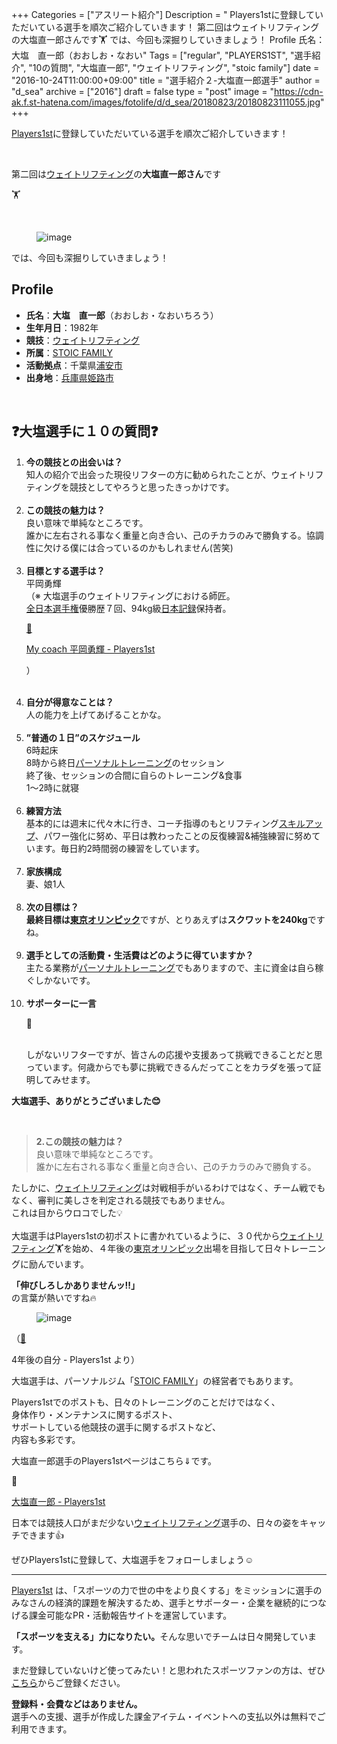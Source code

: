 +++
Categories = ["アスリート紹介"]
Description = " Players1stに登録していただいている選手を順次ご紹介していきます！   第二回はウェイトリフティングの大塩直一郎さんです🏋      では、今回も深掘りしていきましょう！  Profile   氏名：大塩　直一郎（おおしお・なおい"
Tags = ["regular", "PLAYERS1ST", "選手紹介", "10の質問", "大塩直一郎", "ウェイトリフティング", "stoic family"]
date = "2016-10-24T11:00:00+09:00"
title = "選手紹介２-大塩直一郎選手"
author = "d_sea"
archive = ["2016"]
draft = false
type = "post"
image = "https://cdn-ak.f.st-hatena.com/images/fotolife/d/d_sea/20180823/20180823111055.jpg"
+++

<body>
<p>

<a href="http://t.umblr.com/redirect?z=https%3A%2F%2Fplayers1.st%2F&amp;t=ZDQxMTAwOGUzYmMxNjZkNTgwYjhkODlmNTcyNjhkNzI2MDljMWJjMSxPWnV1YzZuZw%3D%3D&amp;b=t%3A-7pvJN5T_razjN_5MnfSsw&amp;m=1">Players1st</a>に登録していただいている選手を順次ご紹介していきます！

<br></p>


<p>第二回は<a class="keyword" href="http://d.hatena.ne.jp/keyword/%A5%A6%A5%A8%A5%A4%A5%C8%A5%EA%A5%D5%A5%C6%A5%A3%A5%F3%A5%B0">ウェイトリフティング</a>の<b>大塩直一郎さん</b>です



🏋



</p>


<p><br></p>


<p><figure data-orig-width="400" data-orig-height="500" class="tmblr-full"><img src="https://cdn-ak.f.st-hatena.com/images/fotolife/d/d_sea/20180823/20180823110412.jpg" alt="image" data-orig-width="400" data-orig-height="500"></figure></p>
<p>では、今回も深掘りしていきましょう！</p>
<h2>Profile</h2>
<ul>
<li>
<b>氏名</b>：<b>大塩　直一郎</b>（おおしお・なおいちろう）</li>
<li>
<b>生年月日</b>：1982年</li>
<li>
<b>競技</b>：<a class="keyword" href="http://d.hatena.ne.jp/keyword/%A5%A6%A5%A8%A5%A4%A5%C8%A5%EA%A5%D5%A5%C6%A5%A3%A5%F3%A5%B0">ウェイトリフティング</a><br>
</li>
<li>
<b>所属</b>：<a href="http://www.stoicfamily.com/">STOIC FAMILY</a>
</li>
<li>
<b>活動拠点</b>：千葉県<a class="keyword" href="http://d.hatena.ne.jp/keyword/%B1%BA%B0%C2%BB%D4">浦安市</a>
</li>
<li>
<b>出身地</b>：<a class="keyword" href="http://d.hatena.ne.jp/keyword/%CA%BC%B8%CB%B8%A9">兵庫県</a><a class="keyword" href="http://d.hatena.ne.jp/keyword/%C9%B1%CF%A9%BB%D4">姫路市</a>
</li>
</ul>
<p><br></p>
<h2><b><b>❓大塩</b>選手に１０の質問❓</b></h2>
<ol>
<li>
<b>今の競技との出会いは？</b><br>知人の紹介で出会った現役リフターの方に勧められたことが、ウェイトリフティングを競技としてやろうと思ったきっかけです。<br><br>
</li>
<li>
<b>この競技の魅力は？</b><br>良い意味で単純なところです。<br>誰かに左右される事なく重量と向き合い、己のチカラのみで勝負する。協調性に欠ける僕には合っているのかもしれません(苦笑)<br><br>
</li>
<li>
<b>目標とする選手は？</b><br>平岡勇輝<br>（※ 大塩選手のウェイトリフティングにおける師匠。<br><a class="keyword" href="http://d.hatena.ne.jp/keyword/%C1%B4%C6%FC%CB%DC%C1%AA%BC%EA%B8%A2">全日本選手権</a>優勝歴７回、94kg級<a class="keyword" href="http://d.hatena.ne.jp/keyword/%C6%FC%CB%DC%B5%AD%CF%BF">日本記録</a>保持者。<br><a href="https://players1.st/posts/5">

<p>🔗</p>

<p>My coach 平岡勇輝 - Players1st</p></a>

<p>）<br><br></p>
</li>
<li>
<b>自分が得意なことは？</b><br>人の能力を上げてあげることかな。<br><br>
</li>
<li>
<b>”普通の１日”のスケジュール</b><br>6時起床<br>8時から終日<a class="keyword" href="http://d.hatena.ne.jp/keyword/%A5%D1%A1%BC%A5%BD%A5%CA%A5%EB%A5%C8%A5%EC%A1%BC%A5%CB%A5%F3%A5%B0">パーソナルトレーニング</a>のセッション<br>終了後、セッションの合間に自らのトレーニング&amp;食事<br>1〜2時に就寝<br><br>
</li>
<li>
<b>練習方法</b><br>基本的には週末に代々木に行き、コーチ指導のもとリフティング<a class="keyword" href="http://d.hatena.ne.jp/keyword/%A5%B9%A5%AD%A5%EB%A5%A2%A5%C3%A5%D7">スキルアップ</a>、パワー強化に努め、平日は教わったことの反復練習&amp;補強練習に努めています。毎日約2時間弱の練習をしています。<br><br>
</li>
<li>
<b>家族構成</b><br>妻、娘1人<br><br>
</li>
<li>
<b>次の目標は？</b><br><b>最終目標は<a class="keyword" href="http://d.hatena.ne.jp/keyword/%C5%EC%B5%FE%A5%AA%A5%EA%A5%F3%A5%D4%A5%C3%A5%AF">東京オリンピック</a></b>ですが、とりあえずは<b>スクワットを240kg</b>ですね。<br><br>
</li>
<li>
<b>選手としての活動費・生活費はどのように得ていますか？</b><br>主たる業務が<a class="keyword" href="http://d.hatena.ne.jp/keyword/%A5%D1%A1%BC%A5%BD%A5%CA%A5%EB%A5%C8%A5%EC%A1%BC%A5%CB%A5%F3%A5%B0">パーソナルトレーニング</a>でもありますので、主に資金は自ら稼ぐしかないです。<br><br>
</li>
<li>
<b>サポーターに一言

</b><p>💬</p>

<p><br>しがないリフターですが、皆さんの応援や支援あって挑戦できることだと思っています。何歳からでも夢に挑戦できるんだってことをカラダを張って証明してみせます。</p>
</li>
</ol>
<p><b>大塩選手、ありがとうございました😊</b></p>

<p><br></p>
<blockquote><p><b>2.この競技の魅力は？</b><br>良い意味で単純なところです。
<br>誰かに左右される事なく重量と向き合い、己のチカラのみで勝負する。</p></blockquote>
<p>たしかに、<a class="keyword" href="http://d.hatena.ne.jp/keyword/%A5%A6%A5%A8%A5%A4%A5%C8%A5%EA%A5%D5%A5%C6%A5%A3%A5%F3%A5%B0">ウェイトリフティング</a>は対戦相手がいるわけではなく、チーム戦でもなく、審判に美しさを判定される競技でもありません。<br>これは目からウロコでした💡<br><br>大塩選手はPlayers1stの初ポストに書かれているように、３０代から<a class="keyword" href="http://d.hatena.ne.jp/keyword/%A5%A6%A5%A8%A5%A4%A5%C8%A5%EA%A5%D5%A5%C6%A5%A3%A5%F3%A5%B0">ウェイトリフティング</a>🏋を始め、４年後の<a class="keyword" href="http://d.hatena.ne.jp/keyword/%C5%EC%B5%FE%A5%AA%A5%EA%A5%F3%A5%D4%A5%C3%A5%AF">東京オリンピック</a>出場を目指して日々トレーニングに励んでいます。<br></p>
<p><b>「伸びしろしかありませんッ‼︎」</b><br>の言葉が熱いですね🔥</p>
<figure data-orig-width="740" data-orig-height="493" class="tmblr-full"><img src="https://cdn-ak.f.st-hatena.com/images/fotolife/d/d_sea/20180823/20180823111055.jpg" alt="image" data-orig-width="740" data-orig-height="493"></figure><p>（<a href="https://players1.st/posts/1">🔗</a></p>

<p>4年後の自分 - Players1st より）<br></p>
<p></p>

<p>大塩選手は、パーソナルジム「<a href="http://www.stoicfamily.com/">STOIC FAMILY</a>」の経営者でもあります。</p>
<p>Players1stでのポストも、日々のトレーニングのことだけではなく、<br>身体作り・メンテナンスに関するポスト、<br>サポートしている他競技の選手に関するポストなど、<br>内容も多彩です。</p>
<p>大塩直一郎選手のPlayers1stページはこちら⇓です。<br></p>
<p>🔗<a href="http://t.umblr.com/redirect?z=https%3A%2F%2Fplayers1.st%2Fyoshihitomiyata&amp;t=MzYxNjQ1OWMzNzg0Zjg0ODFjM2ExZmU3ZWFiN2YxMDUzYzAwYmQ5NCxtV0QwWjN3RQ%3D%3D&amp;b=t%3A-7pvJN5T_razjN_5MnfSsw&amp;m=1"></a></p>

<p><a href="https://players1.st/naoichiro">大塩直一郎 - Players1st</a><br></p>
<p>日本では競技人口がまだ少ない<a class="keyword" href="http://d.hatena.ne.jp/keyword/%A5%A6%A5%A8%A5%A4%A5%C8%A5%EA%A5%D5%A5%C6%A5%A3%A5%F3%A5%B0">ウェイトリフティング</a>選手の、日々の姿をキャッチできます👍</p>
<p>ぜひPlayers1stに登録して、大塩選手をフォローしましょう☺</p>
<hr>
<p><a href="http://t.umblr.com/redirect?z=https%3A%2F%2Fplayers1.st%2F&amp;t=N2NkZGQ0OGRkYzAwOWM2ZDlmOTA4MmZhNGUyODE5MWViNGZmMmYxYSxzTkNTa0lKRg%3D%3D">Players1st</a> は、「スポーツの力で世の中をより良くする」をミッションに選手のみなさんの経済的課題を解決するため、選手とサポーター・企業を継続的につなげる課金可能なPR・活動報告サイトを運営しています。</p>
<p><b>「スポーツを支える」力になりたい。</b>そんな思いでチームは日々開発しています。</p>
<p>まだ登録していないけど使ってみたい！と思われたスポーツファンの方は、ぜひ <a href="http://t.umblr.com/redirect?z=https%3A%2F%2Fplayers1.st%2Fusers%2Fsign_up&amp;t=ZWI5MThjZTUzZmY2NjA4YjIzNGUwOTZmMTNlZTA1OGRhZTJkZjFhNyxPdm1QVGF4Sw%3D%3D&amp;b=t%3A-7pvJN5T_razjN_5MnfSsw&amp;m=1">こちら</a>からご登録ください。</p>
<p><b>登録料・会費などはありません。</b><br>選手への支援、選手が作成した課金アイテム・イベントへの支払以外は無料でご利用できます。</p>
</body>
